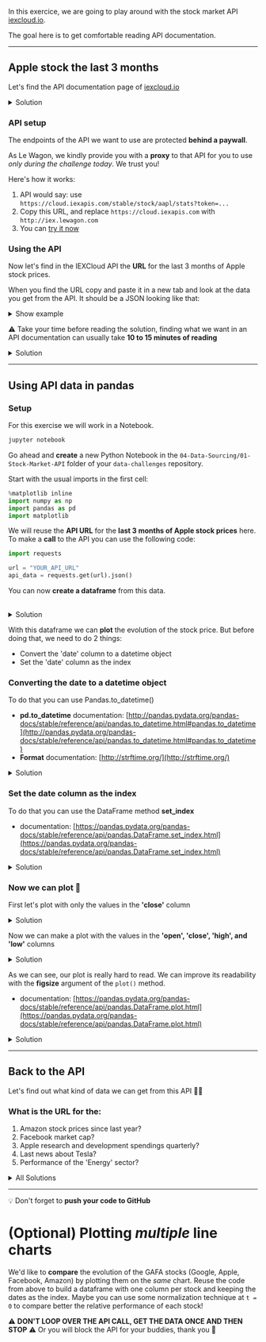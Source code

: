 In this exercice, we are going to play around with the stock market API [iexcloud.io](https://iexcloud.io/).

The goal here is to get comfortable reading API documentation.

---

## Apple stock the last 3 months

Let's find the API documentation page of [iexcloud.io](https://iexcloud.io/)

<details><summary markdown='span'>Solution
</summary>
Documentation pages are often hidden in the footer or in some menu.<br/>
Typing <i>'the_website_name API documentation'</i> in the google search bar is a quick way to find it too.
<br>
solution: <a href="https://iexcloud.io/docs/api/">https://iexcloud.io/docs/api/</a>
</details>

### API setup

The endpoints of the API we want to use are protected **behind a paywall**.

As Le Wagon, we kindly provide you with a **proxy** to that API for you to use _only during the challenge today_. We trust you!

Here's how it works:

1. API would say: use `https://cloud.iexapis.com/stable/stock/aapl/stats?token=...`
1. Copy this URL, and replace `https://cloud.iexapis.com` with `http://iex.lewagon.com`
1. You can [try it now](http://iex.lewagon.com/stable/stock/tsla/chart/1d)

### Using the API

Now let's find in the IEXCloud API the **URL** for the last 3 months of Apple stock prices.

When you find the URL copy and paste it in a new tab and look at the data you get from the API.
It should be a JSON looking like that:
<details><summary markdown='span'>Show example
</summary>

```js
[
    {
        date: "2014-04-17",
        open: 68.2926,
        high: 69.3117,
        low: 68.1875,
        close: 68.9414,
        volume: 71106721,
        unadjustedVolume: 10158103,
        change: 0.778798,
        changePercent: 1.143,
        vwap: 68.8375,
        label: "Apr 17, 14",
        changeOverTime: 0
    },
    {
        date: "2014-04-21",
        open: 68.9939,
        high: 69.8869,
        low: 68.8127,
        close: 69.7596,
        volume: 45668931,
        unadjustedVolume: 6524133,
        change: 0.8182,
        changePercent: 1.187,
        vwap: 69.5143,
        label: "Apr 21, 14",
        changeOverTime: 0.011868050257174998
    },
// [...]
]
```
</details>

⚠️ Take your time before reading the solution, finding what we want in an API documentation can usually take **10 to 15 minutes of reading**

<details><summary markdown='span'>Solution
</summary>
You can find this information here in the documentation:
<a href="https://iexcloud.io/docs/api/#historical-prices">https://iexcloud.io/docs/api/#historical-prices</a>
<br>
The URL is:
<pre>
http://iex.lewagon.com/stable/stock/aapl/chart/3m
</pre>
</details>

------

## Using API data in pandas

### Setup

For this exercise we will work in a Notebook.

```sh
jupyter notebook
```

Go ahead and **create** a new Python Notebook in the `04-Data-Sourcing/01-Stock-Market-API` folder of your `data-challenges` repository.

Start with the usual imports in the first cell:

```python
%matplotlib inline
import numpy as np
import pandas as pd
import matplotlib
```

We will reuse the **API URL** for the **last 3 months of Apple stock prices** here.<br>
To make a **call** to the API you can use the following code:

```python
import requests

url = "YOUR_API_URL"
api_data = requests.get(url).json()
```

You can now **create a dataframe** from this data.

<br>
<details><summary markdown='span'>Solution
</summary>
<code>apple_stock_df = pd.DataFrame(api_data)</code>
</details>

With this dataframe we can **plot** the evolution of the stock price.
But before doing that, we need to do 2 things:
- Convert the 'date' column to a datetime object
- Set the 'date' column as the index

### Converting the date to a datetime object

To do that you can use Pandas.to_datetime()

- **pd.to_datetime** documentation: [http://pandas.pydata.org/pandas-docs/stable/reference/api/pandas.to_datetime.html#pandas.to_datetime](http://pandas.pydata.org/pandas-docs/stable/reference/api/pandas.to_datetime.html#pandas.to_datetime)
- **Format** documentation: [http://strftime.org/](http://strftime.org/)

<details><summary markdown='span'>Solution
</summary>
<code>apple_stock_df['date'] = pd.to_datetime(apple_stock_df['date'], format="%Y-%m-%d")</code>
</details>

### Set the date column as the index

To do that you can use the DataFrame method **set_index**

- documentation: [https://pandas.pydata.org/pandas-docs/stable/reference/api/pandas.DataFrame.set_index.html](https://pandas.pydata.org/pandas-docs/stable/reference/api/pandas.DataFrame.set_index.html)


<details><summary markdown='span'>Solution
</summary>
<code>apple_stock_df = apple_stock_df.set_index('date')</code>
</details>

### Now we can plot 🎉

First let's plot with only the values in the **'close'** column

<details><summary markdown='span'>Solution
</summary>
<code>apple_stock_df['close'].plot()</code>
</details>

Now we can make a plot with the values in the **'open', 'close', 'high', and 'low'** columns

<details><summary markdown='span'>Solution
</summary>
<code>apple_stock_df[['open', 'close', 'high', 'low']].plot()</code>
</details>

As we can see, our plot is really hard to read. We can improve its readability with the **figsize** argument of the `plot()` method.
- documentation: [https://pandas.pydata.org/pandas-docs/stable/reference/api/pandas.DataFrame.plot.html](https://pandas.pydata.org/pandas-docs/stable/reference/api/pandas.DataFrame.plot.html)

<details><summary markdown='span'>Solution
</summary>
<code>apple_stock_df[['open', 'close', 'high', 'low']].plot(figsize=(12,4))</code>
</details>

---

## Back to the API

Let's find out what kind of data we can get from this API 🕵️‍♂️

### What is the URL for the:

1. Amazon stock prices since last year?
2. Facebook market cap?
3. Apple research and development spendings quarterly?
4. Last news about Tesla?
5. Performance of the 'Energy' sector?

<details><summary markdown='span'>All Solutions
</summary>
<ol>
    <li><code>http://iex.lewagon.com/stable/stock/amzn/chart/1y</code></li>
    <li><code>http://iex.lewagon.com/stable/stock/fb/stats</code></li>
    <li><code>http://iex.lewagon.com/stable/stock/aapl/financials</code></li>
    <li><code>http://iex.lewagon.com/stable/stock/tsla/news/last/1</code></li>
    <li><code>http://iex.lewagon.com/stable/stock/market/sector-performance</code></li>
</ol>
</details>

---

:bulb: Don't forget to **push your code to GitHub**

# (Optional) Plotting _multiple_ line charts

We'd like to **compare** the evolution of the GAFA stocks (Google, Apple, Facebook, Amazon) by plotting them on the _same_ chart.
Reuse the code from above to build a dataframe with one column per stock and keeping the dates as the index.
Maybe you can use some normalization technique at `t = 0` to compare better the relative performance of each stock!

:warning: **DON'T LOOP OVER THE API CALL, GET THE DATA ONCE AND THEN STOP** :warning:
Or you will block the API for your buddies, thank you 🙏
